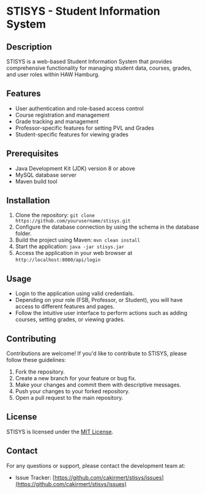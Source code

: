 # STISYS - Student Information System

## Description
STISYS is a web-based Student Information System that provides comprehensive functionality for managing student data, courses, grades, and user roles within HAW Hamburg.

## Features
- User authentication and role-based access control
- Course registration and management
- Grade tracking and management
- Professor-specific features for setting PVL and Grades
- Student-specific features for viewing grades

## Prerequisites
- Java Development Kit (JDK) version 8 or above
- MySQL database server
- Maven build tool

## Installation
1. Clone the repository: `git clone https://github.com/yourusername/stisys.git`
2. Configure the database connection by using the schema in the database folder.
3. Build the project using Maven: `mvn clean install`
4. Start the application: `java -jar stisys.jar`
5. Access the application in your web browser at `http://localhost:8080/api/login`

## Usage
- Login to the application using valid credentials.
- Depending on your role (FSB, Professor, or Student), you will have access to different features and pages.
- Follow the intuitive user interface to perform actions such as adding courses, setting grades, or viewing grades.

## Contributing
Contributions are welcome! If you'd like to contribute to STISYS, please follow these guidelines:
1. Fork the repository.
2. Create a new branch for your feature or bug fix.
3. Make your changes and commit them with descriptive messages.
4. Push your changes to your forked repository.
5. Open a pull request to the main repository.

## License
STISYS is licensed under the [MIT License](LICENSE).

## Contact
For any questions or support, please contact the development team at:
- Issue Tracker: [https://github.com/cakirmert/stisys/issues](https://github.com/cakirmert/stisys/issues)

